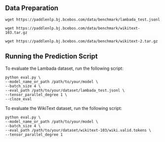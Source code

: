 ## Data Preparation
```
wget https://paddlenlp.bj.bcebos.com/data/benchmark/lambada_test.jsonl
```
```
wget https://paddlenlp.bj.bcebos.com/data/benchmark/wikitext-103.tar.gz
```
```
wget https://paddlenlp.bj.bcebos.com/data/benchmark/wikitext-2.tar.gz
```

## Running the Prediction Script

To evaluate the Lambada dataset, run the following script:
```
python eval.py \
--model_name_or_path /path/to/your/model \
--batch_size 4 \
--eval_path /path/to/your/dataset/lambada_test.jsonl \
--tensor_parallel_degree 1 \
--cloze_eval
```

To evaluate the WikiText dataset, run the following script:
```
python eval.py \
--model_name_or_path /path/to/your/model \
--batch_size 4 \
--eval_path /path/to/your/dataset/wikitext-103/wiki.valid.tokens \
--tensor_parallel_degree 1
```
